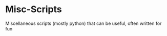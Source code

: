 Misc-Scripts
============

Miscellaneous scripts (mostly python) that can be useful, often written for fun
